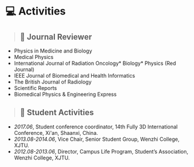 
<!-- # 💬 Invited Talks
- *2022.02*, Hosted MLNLP seminar \| [\[Video\]](https://www.bilibili.com/video/BV1wF411x7qh)
- *2021.06*, Audio & Speech Synthesis, Huawei internal talk
- *2021.03*, Non-autoregressive Speech Synthesis, PaperWeekly & biendata \| [\[video\]](https://www.bilibili.com/video/BV1uf4y1t7Hr/)
- *2020.12*, Non-autoregressive Speech Synthesis, Huawei Noah's Ark Lab internal talk -->

# 💻 Activities
> ## 📜 Journal Reviewer
- Physics in Medicine and Biology
- Medical Physics
- International Journal of Radiation Oncology* Biology* Physics (Red Journal)
- IEEE Journal of Biomedical and Health Informatics
- The British Journal of Radiology
- Scientific Reports
- Biomedical Physics & Engineering Express 

> ## 📯 Student Activities
- *2017.06*, Student conference coordinator, 14th Fully 3D International Conference, Xi'an, Shaanxi, China.
- *2013.08-2014.06*, Vice Chair, Senior Student Group, Wenzhi College, XJTU.
- *2012.08-2013.06*, Director, Campus Life Program, Student’s Association, Wenzhi College, XJTU.
